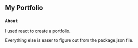 ## My Portfolio

### `About`

I used react to create a portfolio.<br />

Everything else is easer to figure out from the package.json file.